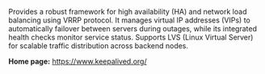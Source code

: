 Provides a robust framework for high availability (HA) and network load balancing using VRRP protocol.
It manages virtual IP addresses (VIPs) to automatically failover between servers during outages,
while its integrated health checks monitor service status. Supports LVS (Linux Virtual Server)
for scalable traffic distribution across backend nodes.

**Home page:** <https://www.keepalived.org/>
